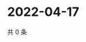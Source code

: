 # 2022-04-17

共 0 条

<!-- BEGIN WEIBO -->
<!-- 最后更新时间 Sun Apr 17 2022 13:00:49 GMT+0800 (China Standard Time) -->

<!-- END WEIBO -->
